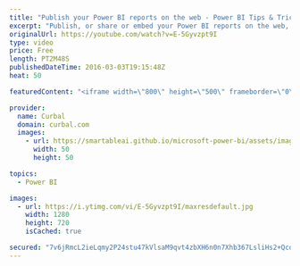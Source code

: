 ```yaml
---
title: "Publish your Power BI reports on the web - Power BI Tips & Tricks #06"
excerpt: "Publish, or share or embed your Power BI reports on the web, email or social media.  Really easy!   Looking for a download file? Go to our Download Center: https://curbal.com/donwload-center  SUBSCRIBE to learn more about Power and Excel BI! https://www.youtube.com/channel/UCJ7UhloHSA4wAqPzyi6TOkw?sub_confirmation=1"
originalUrl: https://youtube.com/watch?v=E-5Gyvzpt9I
type: video
price: Free
length: PT2M48S
publishedDateTime: 2016-03-03T19:15:48Z
heat: 50

featuredContent: "<iframe width=\"800\" height=\"500\" frameborder=\"0\" src=\"https://www.youtube.com/embed/E-5Gyvzpt9I\" allow=\"accelerometer; autoplay; encrypted-media; gyroscope; picture-in-picture\" allowfullscreen></iframe>"

provider:
  name: Curbal
  domain: curbal.com
  images:
    - url: https://smartableai.github.io/microsoft-power-bi/assets/images/organizations/curbal.com-50x50.jpg
      width: 50
      height: 50

topics:
  - Power BI

images:
  - url: https://i.ytimg.com/vi/E-5Gyvzpt9I/maxresdefault.jpg
    width: 1280
    height: 720
    isCached: true

secured: "7v6jRmcL2ieLqmy2P24stu47kVlsaM9qvt4zbXH6n0n7Xhb367LsliHs2+QcoIM3AFFpYOfwx3HUNCbD6x0rS+YN/LHdZ2YbYTzsUlsNEgckAXDl+LyEAet3FLI0PltiIUNBiTpP473lBcjNGh9X9v+WNFGpduG4m9Z75n6/2CSbuWUDvTCbww7i7I7c4f46tEtKekYPLsDjy5nGKN/Qgfavw4sFWg7XRU+KYVKEdLIn6Y/D7kz5yd/Ab0r50f9cAnmSW4ADJTYu8F99j+SnwkND2P6YTjkHP9EHKcIszi9S+KGGQfxIjaEQd3eJwbnRVskmUfHr1TyETlm2UNXztqD3zOGxhQHIFHTXYq72ZlfI9psFsn+2Gx4Rjvzghmi4TzhcrWGmZSwAA7jLsq88ccN8cWzVYEvGnvkYbHn5q4Y=;walBKbokoeIqiN7exFxr5A=="
---
```


